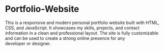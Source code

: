 # Portfolio-Website
This is a responsive and modern personal portfolio website built with HTML, CSS, and JavaScript. It showcases my skills, projects, and contact information in a clean and professional layout. The site is fully customizable and can be used to create a strong online presence for any developer or designer.
